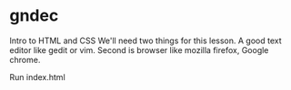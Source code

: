 gndec
=====
Intro to HTML and CSS 
We'll need two things for this lesson. A good text editor like gedit or vim.
Second is browser like mozilla firefox, Google chrome.


Run index.html
